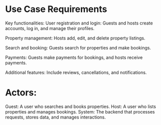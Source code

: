 # Use Case Requirements
Key functionalities:
User registration and login:
Guests and hosts create accounts, log in, and manage their profiles.

Property management: Hosts add, edit, and delete property listings.

Search and booking: Guests search for properties and make bookings.

Payments: Guests make payments for bookings, and hosts receive payments.

Additional features: Include reviews, cancellations, and notifications.


# Actors:
Guest: A user who searches and books properties.
Host: A user who lists properties and manages bookings.
System: The backend that processes requests, stores data, and manages interactions.